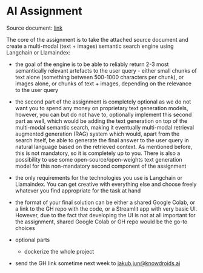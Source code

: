 # AI Assignment

Source document: [link](https://arxiv.org/pdf/2307.06435.pdf)

The core of the assignment is to take the attached source document and create a multi-modal (text + images) semantic search engine using Langchain or Llamaindex:

- the goal of the engine is to be able to reliably return 2-3 most semantically relevant artefacts to the user query - either small chunks of text alone (something between 500-1000 characters per chunk), or images alone, or chunks of text + images, depending on the relevance to the user query

- the second part of the assignment is completely optional as we do not want you to spend any money on proprietary text generation models, however, you can but do not have to, optionally implement this second part as well, which would be adding the text generation on top of the multi-modal semantic search, making it eventually multi-modal retrieval augmented generation (RAG) system which would, apart from the search itself, be able to generate the final answer to the user query in natural language based on the retrieved context. As mentioned before, this is not mandatory, so it is completely up to you. There is also a possibility to use some open-source/open-weights text generation model for this non-mandatory second component of the assignment

- the only requirements for the technologies you use is Langchain or Llamaindex. You can get creative with everything else and choose freely whatever you find appropriate for the task at hand

- the format of your final solution can be either a shared Google Colab, or a link to the GH repo with the code, or a Streamlit app with very basic UI. However, due to the fact that developing the UI is not at all important for the assignment, shared Google Colab or GH repo would be the go-to choices

- optional parts
  - dockerize the whole project

- send the GH link sometime next week to jakub.jun@knowdroids.ai
